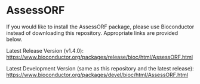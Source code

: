 # AssessORF

If you would like to install the AssessORF package, please use Bioconductor instead of downloading this repository. Appropriate links are provided below.

Latest Release Version (v1.4.0):
https://www.bioconductor.org/packages/release/bioc/html/AssessORF.html

Latest Development Version (same as this repository and the latest release):
https://www.bioconductor.org/packages/devel/bioc/html/AssessORF.html
